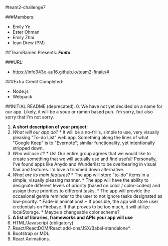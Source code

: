 #team2-challenge7

###Members:
* Emily Ye
* Ester Ohman
* Emily Zhai
* Iean Drew (PM)

##TeamRamen Presents: **_Finito_**.

###URL:
 * https://info343e-au16.github.io/team2-finale/#

###Extra Credit Completed:
 * Node.js
 * Webpack


##INITIAL README (deprecated).
0. We have not yet decided on a name for our app. Likely, it will be a soup or ramen based pun. I'm sorry, but also sorry that I'm not sorry.
1. **A short description of your project:**
  1. _What will our app do?_ 
    * It will be a no-frills, simple to use, very visually pleasing "To-do List" web app. Something along the lines of what "Google Keep" is to "Evernote"; similar functionality, yet intentionally stripped down.
  2. _Who will use it?_ 
    * Us! Our entire group agrees that we would like to create something that we will actually use and find useful! Personally, I've found apps like Anydo and Wunderlist to be overbearing in visual flair and features. I'd love a trimmed down alternative.
  3. _What are its main features?_
    * The app will store "to-do" items in a simple, visually pleasing manner.
    * The app will have the ability to designate different levels of priority (based on color / color-coded) and assign those priorities to different tasks.
    * The app will provide the occasional gentle reminder to the user to not ignore tasks designated as low-priority.
    * Fade-in animations!
    * If possible, the app will store user credentials on Firebase. If that proves to be too much, it will utilize localStorage.
    * Maybe a changeable color scheme? 
2. **A list of libraries, frameworks and APIs your app will use**
  1. HTML/Javascript (obligatory)
  2. React/ReactDOM/React add-ons/JSX/Babel-standalone*. 
  3. Bootstrap or MDL.
  4. React Animations.

